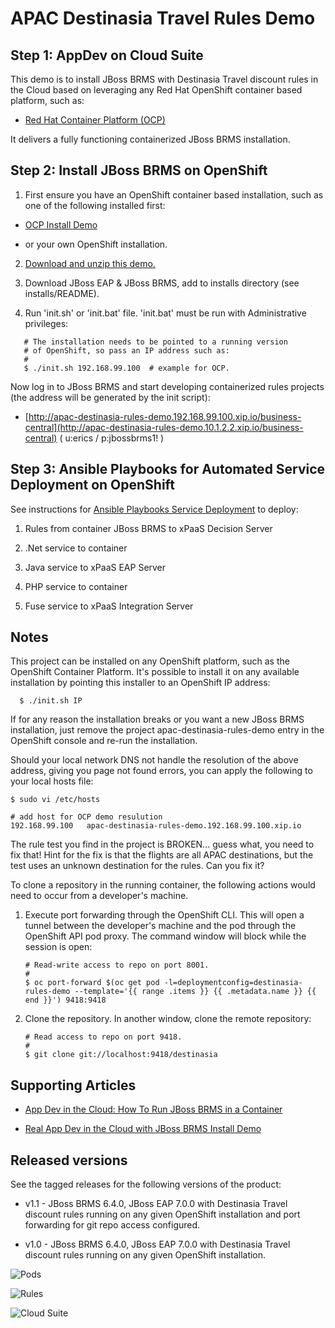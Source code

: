 APAC Destinasia Travel Rules Demo
=================================
Step 1: AppDev on Cloud Suite
-----------------------------
This demo is to install JBoss BRMS with Destinasia Travel discount rules in the Cloud based on leveraging any Red Hat OpenShift container based platform, such as:

 - [Red Hat Container Platform (OCP)](https://github.com/redhatdemocentral/ocp-install-demo)
  
It delivers a fully functioning containerized JBoss BRMS installation.


Step 2: Install JBoss BRMS on OpenShift
---------------------------------------
1. First ensure you have an OpenShift container based installation, such as one of the following installed first:

  - [OCP Install Demo](https://github.com/redhatdemocentral/ocp-install-demo)

  - or your own OpenShift installation.

2. [Download and unzip this demo.](https://github.com/redhatdemocentral/apac-destinasia-rules-demo/archive/master.zip)

3. Download JBoss EAP & JBoss BRMS, add to installs directory (see installs/README).

4. Run 'init.sh' or 'init.bat' file. 'init.bat' must be run with Administrative privileges:
```
   # The installation needs to be pointed to a running version
   # of OpenShift, so pass an IP address such as:
   #
   $ ./init.sh 192.168.99.100  # example for OCP.
```

Now log in to JBoss BRMS and start developing containerized rules projects (the address will be generated by the init script):

  - [http://apac-destinasia-rules-demo.192.168.99.100.xip.io/business-central](http://apac-destinasia-rules-demo.10.1.2.2.xip.io/business-central) ( u:erics / p:jbossbrms1! )


Step 3: Ansible Playbooks for Automated Service Deployment on OpenShift
-----------------------------------------------------------------------
See instructions for [Ansible Playbooks Service Deployment](https://github.com/redhatdemocentral/apac-destinasia-rules-demo/blob/master/support/playbooks/deploy-ocp-services/README.md) to deploy:

1. Rules from container JBoss BRMS to xPaaS Decision Server

2. .Net service to container

3. Java service to xPaaS EAP Server

4. PHP service to container

5. Fuse service to xPaaS Integration Server


Notes
-----
This project can be installed on any OpenShift platform, such as the OpenShift Container Platform. It's possible to install it on any available installation by pointing this installer to an OpenShift IP address:
```
  $ ./init.sh IP
```

If for any reason the installation breaks or you want a new JBoss BRMS installation, just remove the project apac-destinasia-rules-demo entry in the OpenShift console and re-run the installation.

Should your local network DNS not handle the resolution of the above address, giving you page not found errors, you can apply the following to your local hosts file:

```
$ sudo vi /etc/hosts

# add host for OCP demo resulution
192.168.99.100   apac-destinasia-rules-demo.192.168.99.100.xip.io 
```

The rule test you find in the project is BROKEN... guess what, you need to fix that! Hint for the fix is that the flights are all
APAC destinations, but the test uses an unknown destination for the rules. Can you fix it?

To clone a repository in the running container, the following actions would need to occur from a developer's machine.

1. Execute port forwarding through the OpenShift CLI. This will open a tunnel between the developer's machine and the pod through the OpenShift API pod proxy. The command window will block while the session is open:

   ```
   # Read-write access to repo on port 8001.
   #
   $ oc port-forward $(oc get pod -l=deploymentconfig=destinasia-rules-demo --template='{{ range .items }} {{ .metadata.name }} {{ end }}') 9418:9418
   ```

2. Clone the repository. In another window, clone the remote repository:

   ```
   # Read access to repo on port 9418.
   #
   $ git clone git://localhost:9418/destinasia 
   ```


Supporting Articles
-------------------
- [App Dev in the Cloud: How To Run JBoss BRMS in a Container](http://www.schabell.org/2016/12/appdev-cloud-howto-run-jboss-brms-in-container.html)

- [Real App Dev in the Cloud with JBoss BRMS Install Demo](http://www.schabell.org/2016/03/real-appdev-in-cloud-jboss-brms-install-demo.html)


Released versions
-----------------
See the tagged releases for the following versions of the product:

- v1.1 - JBoss BRMS 6.4.0, JBoss EAP 7.0.0 with Destinasia Travel discount rules running on any given OpenShift installation and port forwarding for git repo access configured.

- v1.0 - JBoss BRMS 6.4.0, JBoss EAP 7.0.0 with Destinasia Travel discount rules running on any given OpenShift installation.

![Pods](https://github.com/redhatdemocentral/apac-destinasia-rules-demo/blob/master/docs/demo-images/destinasia-brms-pods.png)

![Rules](https://github.com/redhatdemocentral/apac-destinasia-rules-demo/blob/master/docs/demo-images/destinasia-travel-discount-rules.png)

![Cloud Suite](https://github.com/redhatdemocentral/apac-destinasia-rules-demo/blob/master/docs/demo-images/rhcs-arch.png)
